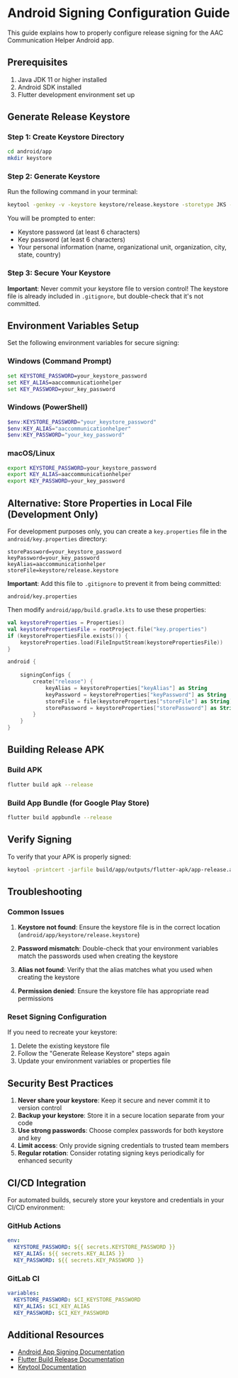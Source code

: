 # Android Signing Configuration Guide

This guide explains how to properly configure release signing for the AAC Communication Helper Android app.

## Prerequisites

1. Java JDK 11 or higher installed
2. Android SDK installed
3. Flutter development environment set up

## Generate Release Keystore

### Step 1: Create Keystore Directory
```bash
cd android/app
mkdir keystore
```

### Step 2: Generate Keystore
Run the following command in your terminal:
```bash
keytool -genkey -v -keystore keystore/release.keystore -storetype JKS -keyalg RSA -keysize 2048 -validity 10000 -alias aaccommunicationhelper
```

You will be prompted to enter:
- Keystore password (at least 6 characters)
- Key password (at least 6 characters)
- Your personal information (name, organizational unit, organization, city, state, country)

### Step 3: Secure Your Keystore
**Important**: Never commit your keystore file to version control!
The keystore file is already included in `.gitignore`, but double-check that it's not committed.

## Environment Variables Setup

Set the following environment variables for secure signing:

### Windows (Command Prompt)
```cmd
set KEYSTORE_PASSWORD=your_keystore_password
set KEY_ALIAS=aaccommunicationhelper
set KEY_PASSWORD=your_key_password
```

### Windows (PowerShell)
```powershell
$env:KEYSTORE_PASSWORD="your_keystore_password"
$env:KEY_ALIAS="aaccommunicationhelper"
$env:KEY_PASSWORD="your_key_password"
```

### macOS/Linux
```bash
export KEYSTORE_PASSWORD=your_keystore_password
export KEY_ALIAS=aaccommunicationhelper
export KEY_PASSWORD=your_key_password
```

## Alternative: Store Properties in Local File (Development Only)

For development purposes only, you can create a `key.properties` file in the `android/key.properties` directory:

```properties
storePassword=your_keystore_password
keyPassword=your_key_password
keyAlias=aaccommunicationhelper
storeFile=keystore/release.keystore
```

**Important**: Add this file to `.gitignore` to prevent it from being committed:
```gitignore
android/key.properties
```

Then modify `android/app/build.gradle.kts` to use these properties:

```kotlin
val keystoreProperties = Properties()
val keystorePropertiesFile = rootProject.file("key.properties")
if (keystorePropertiesFile.exists()) {
    keystoreProperties.load(FileInputStream(keystorePropertiesFile))
}

android {
    
    signingConfigs {
        create("release") {
            keyAlias = keystoreProperties["keyAlias"] as String
            keyPassword = keystoreProperties["keyPassword"] as String
            storeFile = file(keystoreProperties["storeFile"] as String)
            storePassword = keystoreProperties["storePassword"] as String
        }
    }
}
```

## Building Release APK

### Build APK
```bash
flutter build apk --release
```

### Build App Bundle (for Google Play Store)
```bash
flutter build appbundle --release
```

## Verify Signing

To verify that your APK is properly signed:

```bash
keytool -printcert -jarfile build/app/outputs/flutter-apk/app-release.apk
```

## Troubleshooting

### Common Issues

1. **Keystore not found**: Ensure the keystore file is in the correct location (`android/app/keystore/release.keystore`)

2. **Password mismatch**: Double-check that your environment variables match the passwords used when creating the keystore

3. **Alias not found**: Verify that the alias matches what you used when creating the keystore

4. **Permission denied**: Ensure the keystore file has appropriate read permissions

### Reset Signing Configuration

If you need to recreate your keystore:
1. Delete the existing keystore file
2. Follow the "Generate Release Keystore" steps again
3. Update your environment variables or properties file

## Security Best Practices

1. **Never share your keystore**: Keep it secure and never commit it to version control
2. **Backup your keystore**: Store it in a secure location separate from your code
3. **Use strong passwords**: Choose complex passwords for both keystore and key
4. **Limit access**: Only provide signing credentials to trusted team members
5. **Regular rotation**: Consider rotating signing keys periodically for enhanced security

## CI/CD Integration

For automated builds, securely store your keystore and credentials in your CI/CD environment:

### GitHub Actions
```yaml
env:
  KEYSTORE_PASSWORD: ${{ secrets.KEYSTORE_PASSWORD }}
  KEY_ALIAS: ${{ secrets.KEY_ALIAS }}
  KEY_PASSWORD: ${{ secrets.KEY_PASSWORD }}
```

### GitLab CI
```yaml
variables:
  KEYSTORE_PASSWORD: $CI_KEYSTORE_PASSWORD
  KEY_ALIAS: $CI_KEY_ALIAS
  KEY_PASSWORD: $CI_KEY_PASSWORD
```

## Additional Resources

- [Android App Signing Documentation](https://developer.android.com/studio/publish/app-signing)
- [Flutter Build Release Documentation](https://flutter.dev/docs/deployment/android)
- [Keytool Documentation](https://docs.oracle.com/javase/8/docs/technotes/tools/windows/keytool.html)
